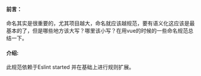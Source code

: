 #### 前言：
命名其实是很重要的，尤其项目越大，命名就应该越规范，要有语义化这应该是最基本的了，但是哪些地方该大写？哪里该小写？在用vue的时候的一些命名规范总结一下。

#### 介绍:
此规范依赖于Eslint started 并在基础上进行规则扩展。